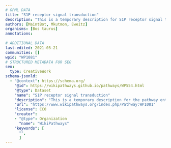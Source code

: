 ```yaml
---
# GPML DATA
title: "S1P receptor signal transduction"
description: "This is a temporary description for S1P receptor signal transduction"
authors: [MaintBot, Mkutmon, Eweitz]
organisms: [Bos taurus]
annotations:
  
# ADDITIONAL DATA
last-edited: 2021-05-21
communities: []
wpid: "WP1081"
# STRUCTURED METADATA FOR SEO
seo:
  type: CreativeWork
schema-jsonld:
  - "@context": https://schema.org/
    "@id": https://wikipathways.github.io/pathways/WP554.html
    "@type": Dataset
    "name": "S1P receptor signal transduction"
    "description": "This is a temporary description for the pathway entitled: S1P receptor signal transduction"
    "url": "https://www.wikipathways.org/index.php/Pathway:WP1081"
    "license": CC0
    "creator":
    - "@type": Organization
      "name": "WikiPathways"
    "keywords": [
      "",
      ]
---
```

